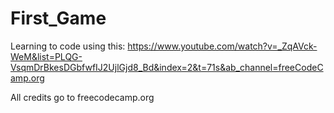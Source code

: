 # First_Game

Learning to code using this: https://www.youtube.com/watch?v=_ZqAVck-WeM&list=PLQG-VsqmDrBkesDGbfwfIJ2UjlGjd8_Bd&index=2&t=71s&ab_channel=freeCodeCamp.org

All credits go to freecodecamp.org
